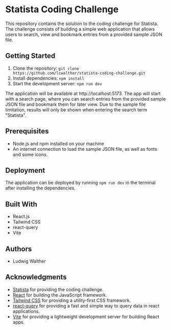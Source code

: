 # Statista Coding Challenge

This repository contains the solution to the coding challenge for Statista. The challenge consists of building a simple web application that allows users to search, view and bookmark entries from a provided sample JSON file.

## Getting Started

1. Clone the repository: `git clone https://github.com/lcwalther/statista-coding-challenge.git`
2. Install dependencies: `npm install`
3. Start the development server: `npm run dev`

The application will be available at http://localhost:5173. The app will start with a search page, where you can search entries from the provided sample JSON file and bookmark them for later view. Due to the sample file limitation, results will only be shown when entering the search term "Statista".

## Prerequisites

- Node.js and npm installed on your machine
- An internet connection to load the sample JSON file, as well as fonts and some icons.

## Deployment

The application can be deployed by running `npm run dev` in the terminal after installing the dependencies.

## Built With

- React.js
- Tailwind CSS
- react-query
- Vite

## Authors

- Ludwig Walther

## Acknowledgments

- [Statista](https://www.statista.com/) for providing the coding challenge.
- [React](https://reactjs.org/) for building the JavaScript framework.
- [Tailwind CSS](https://tailwindcss.com/) for providing a utility-first CSS framework.
- [react-query](https://github.com/tanstack/react-query) for providing a fast and simple way to query data in react applications.
- [Vite](https://github.com/vitejs/vite) for providing a lightweight development server for building React apps.
